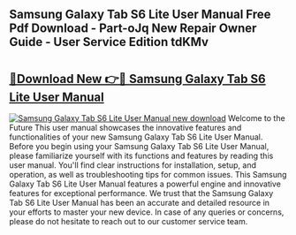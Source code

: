 ## Samsung Galaxy Tab S6 Lite User Manual Free Pdf Download - Part-oJq New Repair Owner Guide - User Service Edition tdKMv

# <h2><a href="http://cf10236.oget.top/?id=Samsung+Galaxy+Tab+S6+Lite+User+Manual">🔗Download New 👉🔴 Samsung Galaxy Tab S6 Lite User Manual</a></h2>

[![Samsung Galaxy Tab S6 Lite User Manual new download](https://i.imgur.com/5g1atiW.png)](http://cf10236.oget.top/?id=Samsung+Galaxy+Tab+S6+Lite+User+Manual)
Welcome to the Future This user manual showcases the innovative features and functionalities of your new Samsung Galaxy Tab S6 Lite User Manual. Before you begin using your Samsung Galaxy Tab S6 Lite User Manual, please familiarize yourself with its functions and features by reading this user manual. You'll find clear instructions for installation, setup, and operation, as well as troubleshooting tips for common issues. This Samsung Galaxy Tab S6 Lite User Manual features a powerful engine and innovative features for exceptional performance. We trust that the Samsung Galaxy Tab S6 Lite User Manual has been an accurate and detailed resource in your efforts to master your new device. In case of any queries or concerns, please do not hesitate to reach out to our customer service team.
